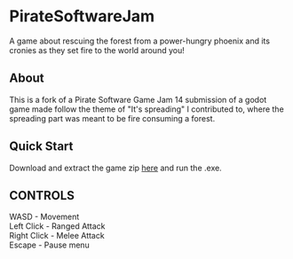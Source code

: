 # PirateSoftwareJam
A game about rescuing the forest from a power-hungry phoenix and its cronies as they set fire to the world around you!

## About
This is a fork of a Pirate Software Game Jam 14 submission of a godot game made follow the theme of "It's spreading" I contributed to, where the spreading part was meant to be fire consuming a forest.

## Quick Start
Download and extract the game zip [here](https://plasticapples.itch.io/its-spreading-the-fire) and run the .exe.

## CONTROLS
WASD - Movement\
Left Click - Ranged Attack\
Right Click - Melee Attack\
Escape - Pause menu
